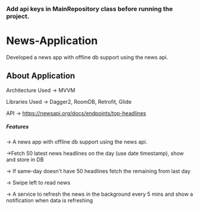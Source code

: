 ### Add api keys in MainRepository class before running the project.

# News-Application
 Developed a news app with offline db support using the news api.
 
## About Application
Architecture Used -> MVVM

Libraries Used -> Dagger2, RoomDB, Retrofit, Glide

API -> https://newsapi.org/docs/endpoints/top-headlines 

##### Features
 -> A news app with offline db support using the news api.
 
 ->Fetch 50 latest news headlines on the day (use date timestamp), show and store in DB

 -> If same-day doesn't have 50 headlines fetch the remaining from last day
 
 -> Swipe left to read news
 
 -> A service to refresh the news in the background every 5 mins and show a notification when data is refreshing





 

